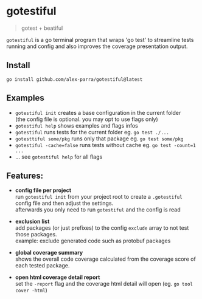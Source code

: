 # gotestiful

> gotest + beatiful

`gotestiful` is a go terminal program that wraps 'go test' to streamline tests running and config and also improves the coverage presentation output.

## Install

```
go install github.com/alex-parra/gotestiful@latest
```

## Examples

- `gotestiful init` creates a base configuration in the current folder  
  (the config file is optional. you may opt to use flags only)
- `gotestiful help` shows examples and flags infos
- `gotestiful` runs tests for the current folder eg. `go test ./...`
- `gotesttiful some/pkg` runs only that package eg. `go test some/pkg`
- `gotestiful -cache=false` runs tests without cache eg. `go test -count=1 ...`
- ... see `gotestiful help` for all flags

## Features:

- **config file per project**  
  run `gotestiful init` from your project root to create a `.gotestiful` config file and then adjust the settings.  
  afterwards you only need to run `gotestiful` and the config is read

- **exclusion list**  
  add packages (or just prefixes) to the config `exclude` array to not test those packages.  
  example: exclude generated code such as protobuf packages

- **global coverage summary**  
  shows the overall code coverage calculated from the coverage score of each tested package.

- **open html coverage detail report**  
  set the `-report` flag and the coverage html detail will open (eg. `go tool cover -html`)
